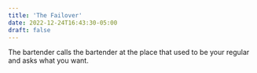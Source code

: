```yaml
---
title: 'The Failover'
date: 2022-12-24T16:43:30-05:00
draft: false
---
```


The bartender calls the bartender at the place that used to be your regular and asks what you want.
